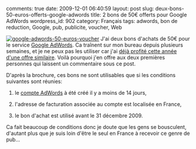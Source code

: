 comments: true
date: 2009-12-01 06:40:59
layout: post
slug: deux-bons-50-euros-offerts-google-adwords
title: 2 bons de 50€ offerts pour Google AdWords
wordpress_id: 902
category: Français
tags: adwords, bon de reduction, Google, pub, publicite, voucher, Web

[![google-adwords-50-euros-voucher](http://kevin.deldycke.com/wp-content/uploads/2009/12/google-adwords-50-euros-voucher-150x150.jpg)](http://kevin.deldycke.com/wp-content/uploads/2009/12/google-adwords-50-euros-voucher.jpg) J'ai deux bons d'achats de 50€ pour le service [Google AdWords](http://fr.wikipedia.org/wiki/AdWords). Ca traînent sur mon bureau depuis plusieurs semaines, et je ne peux pas les utiliser car j'ai [déjà profité cette année d'une offre similaire](http://twitter.com/kdeldycke/status/3169290268). Voilà pourquoi j'en offre aux deux premières personnes qui laissent un commentaire sous ce post.

D'après la brochure, ces bons ne sont utilisables que si les conditions suivantes sont réunies:




  1. le [compte AdWords](http://www.google.fr/AdWord) à été créé il y a moins de 14 jours,


  2. l'adresse de facturation associée au compte est localisée en France,


  3. le bon d'achat est utilisé avant le 31 décembre 2009.



Ca fait beaucoup de conditions donc je doute que les gens se bousculent, d'autant plus que je suis loin d'être le seul en France à recevoir ce genre de pub...
